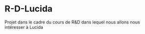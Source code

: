 # R-D-Lucida
Projet dans le cadre du cours de R&amp;D dans lequel nous allons nous intéresser à Lucida
